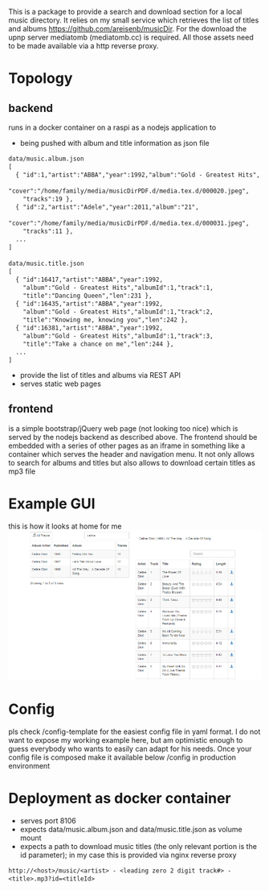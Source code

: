 This is a package to provide a search and download section for a local music directory. It relies on my small service which
retrieves the list of titles and albums https://github.com/areisenb/musicDir. For the download the upnp server mediatomb (mediatomb.cc)
is required. All those assets need to be made available via a http reverse proxy.


# Topology
## backend
runs in a docker container on a raspi as a nodejs application to
* being pushed with album and title information as json file

````
data/music.album.json
[
  { "id":1,"artist":"ABBA","year":1992,"album":"Gold - Greatest Hits",
    "cover":"/home/family/media/musicDirPDF.d/media.tex.d/000020.jpeg",
    "tracks":19 },
  { "id":2,"artist":"Adele","year":2011,"album":"21",
    "cover":"/home/family/media/musicDirPDF.d/media.tex.d/000031.jpeg",
    "tracks":11 },
  ...
]

data/music.title.json
[
  { "id":16417,"artist":"ABBA","year":1992,
    "album":"Gold - Greatest Hits","albumId":1,"track":1,
    "title":"Dancing Queen","len":231 },
  { "id":16435,"artist":"ABBA","year":1992,
    "album":"Gold - Greatest Hits","albumId":1,"track":2,
    "title":"Knowing me, knowing you","len":242 },
  { "id":16381,"artist":"ABBA","year":1992,
    "album":"Gold - Greatest Hits","albumId":1,"track":3,
    "title":"Take a chance on me","len":244 },
  ...
]
````

* provide the list of titles and albums via REST API
* serves static web pages
## frontend
is a simple bootstrap/jQuery web page (not looking too nice) which is served by the nodejs backend
as described above.
The frontend should be embedded with a series of other pages as an iframe in something like a container
which serves the header and navigation menu. It not only allows to search for albums and titles but
also allows to download certain titles as mp3 file

# Example GUI
this is how it looks at home for me
![Screenshot-web](docs/screenshot-web.png "Screenshot")

# Config
pls check /config-template for the easiest config file in yaml format. I do not want to expose my working example here, but 
am optimistic enough to guess everybody who wants to easily can adapt for his needs. Once your config file is composed make it available
below /config in production environment

# Deployment as docker container
* serves port 8106
* expects data/music.album.json and data/music.title.json as volume mount
* expects a path to download music titles (the only relevant portion is the id parameter); 
in my case this is provided via nginx reverse proxy
````
http://<host>/music/<artist> - <leading zero 2 digit track#> - <title>.mp3?id=<titleId> 
````
